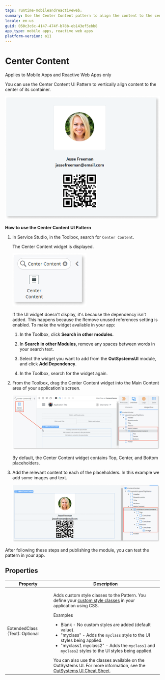 ```yaml
---
tags: runtime-mobileandreactiveweb;  
summary: Use the Center Content pattern to align the content to the center of its container.
locale: en-us
guid: 050c3c6c-4147-474f-b78b-eb143ef5ebb8
app_type: mobile apps, reactive web apps
platform-version: o11
---
```


# Center Content

<div class="info" markdown="1">

Applies to Mobile Apps and Reactive Web Apps only

</div>

You can use the Center Content UI Pattern to vertically align content to the center of its container.

![](<images/centercontent-1.png>)

**How to use the Center Content UI Pattern**

1. In Service Studio, in the Toolbox, search for `Center Content`.

    The Center Content widget is displayed.

    ![](<images/centercontent-2-ss.png>)

    If the UI widget doesn't display, it's because the dependency isn't added. This happens because the Remove unused references setting is enabled. To make the widget available in your app:

    1. In the Toolbox, click **Search in other modules**.

    1. In **Search in other Modules**, remove any spaces between words in your search text.
    
    1. Select the widget you want to add from the **OutSystemsUI** module, and click **Add Dependency**. 
    
    1. In the Toolbox, search for the widget again.

1. From the Toolbox, drag the Center Content widget into the Main Content area of your application's screen.

    ![](<images/centercontent-3-ss.png>)

    By default, the Center Content widget contains Top, Center, and Bottom placeholders.

1. Add the relevant content to each of the placeholders. In this example we add some images and text.

    ![](<images/centercontent-4-ss.png>)

After following these steps and publishing the module, you can test the pattern in your app.

## Properties

| Property | Description |
|---|---|
| ExtendedClass (Text): Optional | <p>Adds custom style classes to the Pattern. You define your [custom style classes](../../../look-feel/css.md) in your application using CSS.</p> <p>Examples <ul><li>Blank - No custom styles are added (default value).</li><li>"myclass" - Adds the ``myclass`` style to the UI styles being applied.</li><li>"myclass1 myclass2" - Adds the ``myclass1`` and ``myclass2`` styles to the UI styles being applied.</li></ul></p>You can also use the classes available on the OutSystems UI. For more information, see the [OutSystems UI Cheat Sheet](https://outsystemsui.outsystems.com/OutSystemsUIWebsite/CheatSheet). |
